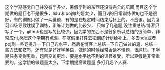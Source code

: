这个学期感觉自己并没有学多少，暑假学到的东西还没有完全的巩固;而且这个学期做的题目也不是很多，hdu 和poj做的题太少，而且vj的日常训练做的也不是很好，有的训练只做了一两道题，有的是在规定时间结束后补上的，不应该。因为复习四级导致耽误了训练，训练计划做的比较少，
只做了几道题,没注重总结.博客只写了一个，github也是写的比较少，因为学的东西不是很多所以总结的很简单，非常应付,感觉这个学期有点混。在寒假里打算去把训练计划给补上，多去hdu或者poj刷一些题提升一下自己的水平，然后在博客上总结一下自己做过的题，总结一些方法和技巧，还有就是好好学英语，做题的时候经常会读不懂题，很尴尬。下学期任务变得更重，题目变的更难，要是水平达不到的话很难受，所以寒假是非常重要的。这学期的做题量太少，下学期提高做题量,多打几场个人赛.
